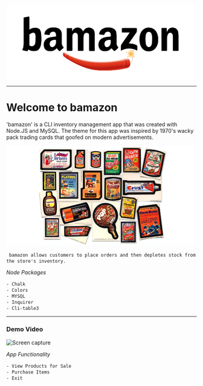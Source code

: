 ![bamazon](assets/bamazon_logo.svg)

---
# Welcome to bamazon

'bamazon' is a CLI inventory management app that was created with Node.JS and MySQL. The theme for this app was inspired by 1970's wacky pack trading cards that goofed on modern advertisements. 

![bamazon Products](assets/bamazon_products.svg)

```
 bamazon allows customers to place orders and then depletes stock from the store's inventory.
```

*Node Packages*
```
- Chalk 
- Colors
- MYSQL
- Inquirer
- Cli-table3
```

---
### Demo Video
![Screen capture](.gif)

*App Functionality*
```
- View Products for Sale
- Purchase Items
- Exit 
```